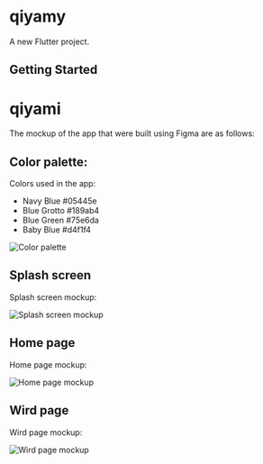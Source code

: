 # qiyamy

A new Flutter project.

## Getting Started


# qiyami


The mockup of the app that were built using Figma are as follows:

## Color palette:
Colors used in the app:

- Navy Blue #05445e
- Blue Grotto #189ab4
- Blue Green #75e6da
- Baby Blue #d4f1f4

![Color palette](https://github.com/izblackcat/qiyami/blob/main/mockups/colorpalette.png?raw=true)


## Splash screen
Splash screen mockup:

![Splash screen mockup](https://github.com/izblackcat/qiyami/blob/main/mockups/splashscreen.png?raw=true)


## Home page
Home page mockup:

![Home page mockup](https://github.com/izblackcat/qiyami/blob/main/mockups/homepage.png?raw=true)


## Wird page

Wird page mockup:

![Wird page mockup](https://github.com/izblackcat/qiyami/blob/main/mockups/wirdpage.png?raw=true)
